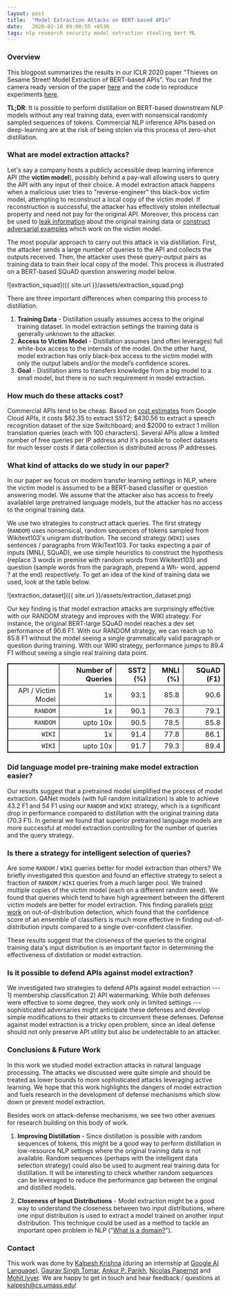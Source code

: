 ```yaml
---
layout: post
title:  "Model Extraction Attacks on BERT-based APIs"
date:   2020-02-10 09:00:55 +0530
tags: nlp research security model extraction stealing bert ML
---
```


### Overview

This blogpost summarizes the results in our ICLR 2020 paper "Thieves on Sesame Street! Model Extraction of BERT-based APIs". You can find the camera ready version of the paper [here](https://arxiv.org/abs/1910.12366) and the code to reproduce experiments [here](https://github.com/google-research/language/tree/master/language/bert_extraction).

**TL;DR**: It is possible to perform distillation on BERT-based downstream NLP models without any real training data, even with nonsensical randomly sampled sequences of tokens. Commercial NLP inference APIs based on deep-learning are at the risk of being stolen via this process of zero-shot distillation.

### What are model extraction attacks?

Let's say a company hosts a publicly accessible deep learning inference API (the **victim model**), possibly behind a pay-wall allowing users to query the API with any input of their choice. A model extraction attack happens when a malicious user tries to "reverse-engineer" this black-box victim model, attempting to reconstruct a local copy of the victim model. If reconstruction is successful, the attacker has effectively stolen intellectual property and need not pay for the original API. Moreover, this process can be used to [leak information](https://arxiv.org/pdf/1609.02943.pdf) about the original training data or [construct adversarial examples](https://arxiv.org/abs/1602.02697) which work on the victim model.

The most popular approach to carry out this attack is via distillation. First, the attacker sends a large number of queries to the API and collects the outputs received. Then, the attacker uses these query-output pairs as training data to train their local copy of the model. This process is illustrated on a BERT-based SQuAD question answering model below.

![extraction_squad]({{ site.url }}/assets/extraction_squad.png)

There are three important differences when comparing this process to distillation.

1. **Training Data** - Distillation usually assumes access to the original training dataset. In model extraction settings the training data is generally unknown to the attacker.
2. **Access to Victim Model** - Distillation assumes (and often leverages) full white-box access to the internals of the model. On the other hand, model extraction has only black-box access to the victim model with only the output labels and/or the model’s confidence scores.
3. **Goal** -  Distillation aims to transfers knowledge from a big model to a small model, but there is no such requirement in model extraction.

### How much do these attacks cost?

Commercial APIs tend to be cheap. Based on [cost estimates](https://cloud.google.com/products/calculator/) from Google Cloud APIs, it costs $62.35 to extract SST2; $430.56 to extract a speech recognition dataset of the size Switchboard; and $2000 to extract 1 million translation queries (each with 100 characters). Several APIs allow a limited number of free queries per IP address and it's possible to collect datasets for much lesser costs if data collection is distributed across IP addresses.

### What kind of attacks do we study in our paper?

In our paper we focus on modern transfer learning settings in NLP, where the victim model is assumed to be a BERT-based classifier or question answering model. We assume that the attacker also has access to freely availablel large pretrained language models, but the attacker has no access to the original training data.

We use two strategies to construct attack queries. The first strategy (`RANDOM`) uses nonsensical, random sequences of tokens sampled from Wikitext103's unigram distribution. The second strategy (`WIKI`) uses sentences / paragraphs from WikiText103. For tasks expecting a pair of inputs (MNLI, SQuAD), we use simple heuristics to construct the hypothesis (replace 3 words in premise with random words from Wikitext103) and question (sample words from the paragraph, prepend a Wh- word, append ? at the end) respectively. To get an idea of the kind of training data we used, look at the table below.

![extraction_dataset]({{ site.url }}/assets/extraction_dataset.png)

Our key finding is that model extraction attacks are surprisingly effective with our RANDOM strategy and improves with the WIKI strategy. For instance, the original BERT-large SQuAD model reaches a dev set performance of 90.6 F1. With our RANDOM strategy, we can reach up to 85.8 F1 without the model seeing a single grammatically valid paragraph or question during training. With our WIKI strategy, performance jumps to 89.4 F1 without seeing a single real training data point.

<style>
table {
	border-collapse: collapse;
    width:100%;
    border-spacing: 0;
    border: 1px solid;
}
th{
    border:1px solid #000000;
    text-align: right;
}
td{
    border:1px solid;
    text-align: right;
}
</style>


|                     | Number of Queries | SST2 (%) | MNLI (%) | SQuAD (F1) |
|---------------------|-------------------|----------|----------|------------|
| API / Victim Model  | 1x                | 93.1     | 85.8     | 90.6       |
| `RANDOM`            | 1x                | 90.1     | 76.3     | 79.1       |
| `RANDOM`            | upto 10x          | 90.5     | 78.5     | 85.8       |
| `WIKI`              | 1x                | 91.4     | 77.8     | 86.1       |
| `WIKI`              | upto 10x          | 91.7     | 79.3     | 89.4       |



### Did language model pre-training make model extraction easier?

Our results suggest that a pretrained model simplified the process of model extraction. QANet models (with full random initialization) is able to achieve 43.2 F1 and 54 F1 using our `RANDOM` and `WIKI` strategy, which is a significant drop in performance compared to distillation with the original training data (70.3 F1). In general we found that superior pretrained language models are more successful at model extraction controlling for the number of queries and the query strategy.

### Is there a strategy for intelligent selection of queries?

Are some `RANDOM` / `WIKI` queries better for model extraction than others? We briefly investigated this question and found an effective strategy to select a fraction of `RANDOM` / `WIKI` queries from a much larger pool. We trained multiple copies of the victim model (each on a different random seed). We found that queries which tend to have high agreement between the different victim models are better for model extraction. This finding parallels [prior work](https://papers.nips.cc/paper/7219-simple-and-scalable-predictive-uncertainty-estimation-using-deep-ensembles.pdf) on out-of-distribution detection, which found that the confidence score of an ensemble of classifiers is much more effective in finding out-of-distribution inputs compared to a single over-confident classifier.

These results suggest that the closeness of the queries to the original training data's input distribution is an important factor in determining the effectiveness of distillation or model extraction.

### Is it possible to defend APIs against model extraction?

We investigated two strategies to defend APIs against model extraction --- 1) membership classification 2) API watermarking. While both defenses were effective to some degree, they work only in limited settings --- sophisticated adversaries might anticipate these defenses and develop simple modifications to their attacks to circumvent these defenses. Defense against model extraction is a tricky open problem, since an ideal defense should not only preserve API utility but also be undetectable to an attacker.

### Conclusions & Future Work

In this work we studied model extraction attacks in natural language processing. The attacks we discussed were quite simple and should be treated as lower bounds to more sophisticated attacks leveraging active learning. We hope that this work highlights the dangers of model extraction and fuels research in the development of defense mechanisms which slow down or prevent model extraction.

Besides work on attack-defense mechanisms, we see two other avenues for research building on this body of work.

1) **Improving Distillation** - Since distillation is possible with random sequences of tokens, this might be a good way to perform distillation in low-resource NLP settings where the original training data is not available. Random sequences (perhaps with the intelligent data selection strategy) could also be used to augment real training data for distillation. It will be interesting to check whether random sequences can be leveraged to reduce the performance gap between the original and distilled models.

2) **Closeness of Input Distributions** - Model extraction might be a good way to understand the closeness between two input distributions, where one input distribution is used to extract a model trained on another input distribution. This technique could be used as a method to tackle an important open problem in NLP ("[What is a domain?](https://twitter.com/yoavgo/status/1205989007852810244)").

### Contact

This work was done by [Kalpesh Krishna](http://martiansideofthemoon.github.io/) (during an internship at [Google AI Language](https://research.google/teams/language/)), [Gaurav Singh Tomar](https://research.google/people/GauravSinghTomar/), [Ankur P. Parikh](https://research.google/people/104995/), [Nicolas Papernot](https://www.papernot.fr/) and [Mohit Iyyer](https://people.cs.umass.edu/~miyyer/). We are happy to get in touch and hear feedback / questions at kalpesh@cs.umass.edu!
